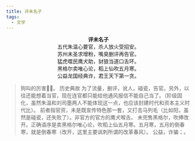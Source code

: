 ```yaml
---
title: 评未名子
tags:
  - 文学
---
```

 
<center>
<strong>评未名子</strong><br/>
五代朱温心要官，杀人放火受招安。<br/>
苏州未圣求增粉，嘴臭删评再告官。<br/>
猛虎噬民鹰犬助，豺狼当道口舌环。<br/>
黑格尔卖唯心论，稻上仙吹五月寒。<br/>
公益龙国经典诈，君王天下第一贪。
</center>

> 狗叫的厉害👍🏻。
> 历史典故
> 为了流量，删评，讹人，碰瓷，告官。另外，以往还能想着当官，现在连官都只能给他通风报信不能自己当了。（阶级固化，虽然朱温和刘司墨两人不能体现这一点，也应该封建时代和资本主义时代比）。
> 前者指官资，未是既宣传特色那一套，又打击马列毛（比如阳，虽然是碰瓷，还失败了）。非官方的官方的鹰犬喉舌。
> 未兜售黑格尔，吹捧改开。正确语序是卖黑格尔唯心论，吹稻上仙五月寒。五月寒，五月的倒春寒，就是倒春寒（改开，这里主要讽刺所谓的改革春风）。
> 公益，诈骗；。
